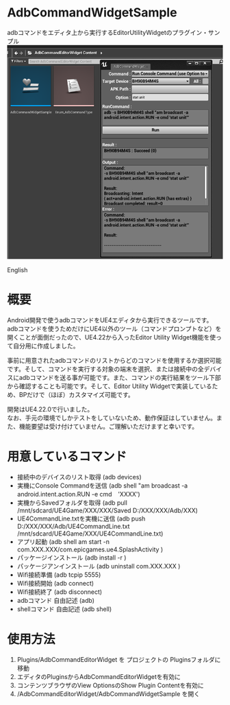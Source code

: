 # AdbCommandWidgetSample
adbコマンドをエディタ上から実行するEditorUtilityWidgetのプラグイン・サンプル  
![0](https://raw.githubusercontent.com/pafuhana1213/Screenshot/master/AdbCommandSample0.png)

English

# 概要
Android開発で使うadbコマンドをUE4エディタから実行できるツールです。adbコマンドを使うためだけにUE4以外のツール（コマンドプロンプトなど）を開くことが面倒だったので、UE4.22から入ったEditor Utility Widget機能を使って自分用に作成しました。

事前に用意されたadbコマンドのリストからどのコマンドを使用するか選択可能です。そして、コマンドを実行する対象の端末を選択、または接続中の全デバイスにadbコマンドを送る事が可能です。また、コマンドの実行結果をツール下部から確認することも可能です。そして、Editor Utility Widgetで実装しているため、BPだけで（ほぼ）カスタマイズ可能です。

開発はUE4.22.0で行いました。  
なお、手元の環境でしかテストをしていないため、動作保証はしていません。また、機能要望は受け付けていません。ご理解いただけますと幸いです。

# 用意しているコマンド
- 接続中のデバイスのリスト取得 (adb devices)
- 実機にConsole Commandを送信 (adb shell "am broadcast -a android.intent.action.RUN -e cmd　'XXXX')
- 実機からSavedフォルダを取得 (adb pull /mnt/sdcard/UE4Game/XXX/XXX/Saved D:/XXX/XXX/Adb/XXX)
- UE4CommandLine.txtを実機に送信 (adb push D:/XXX/XXX/Adb/UE4CommandLine.txt /mnt/sdcard/UE4Game/XXX/UE4CommandLine.txt)
- アプリ起動 (adb shell am start -n com.XXX.XXX/com.epicgames.ue4.SplashActivity  )
- パッケージインストール (adb install -r )
- パッケージアンインストール (adb uninstall com.XXX.XXX )
- Wifi接続準備 (adb tcpip 5555)
- Wifi接続開始 (adb connect)
- Wifi接続終了 (adb disconnect)
- adbコマンド 自由記述 (adb)
- shellコマンド 自由記述 (adb shell)
 
# 使用方法
1. Plugins/AdbCommandEditorWidget を プロジェクトの Pluginsフォルダに移動
1. エディタのPluginsからAdbCommandEditorWidgetを有効に
1. コンテンツブラウザのView OptionsのShow Plugin Contentを有効に
1. /AdbCommandEditorWidget/AdbCommandWidgetSample を開く

